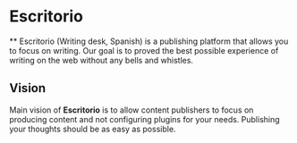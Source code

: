 # Escritorio

** Escritorio (Writing desk, Spanish) is a publishing platform that allows you to focus on writing. Our goal is to proved the best possible experience of writing on the web without any bells and whistles. 

## Vision

Main vision of **Escritorio** is to allow content publishers to focus on producing content and not configuring plugins for your needs. Publishing your thoughts should be as easy as possible.

